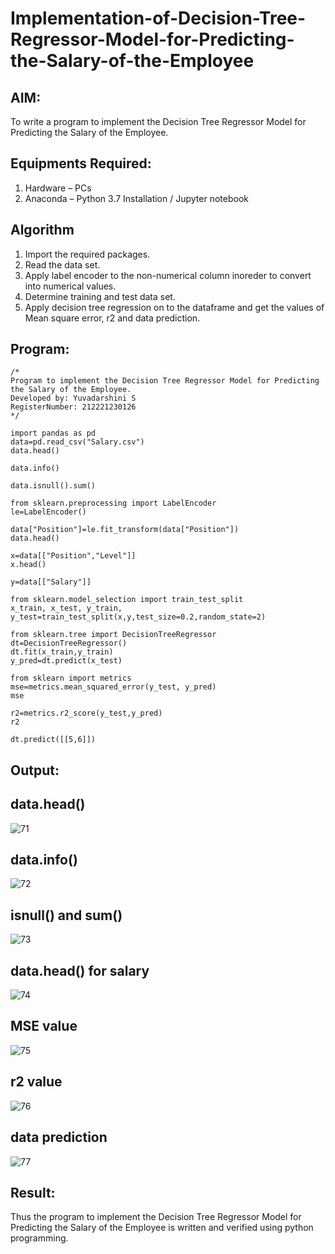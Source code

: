 # Implementation-of-Decision-Tree-Regressor-Model-for-Predicting-the-Salary-of-the-Employee

## AIM:
To write a program to implement the Decision Tree Regressor Model for Predicting the Salary of the Employee.

## Equipments Required:
1. Hardware – PCs
2. Anaconda – Python 3.7 Installation / Jupyter notebook

## Algorithm
1.	Import the required packages.
2.	Read the data set.
3.	Apply label encoder to the non-numerical column inoreder to convert into numerical values.
4.	Determine training and test data set.
5.	Apply decision tree regression on to the dataframe and get the values of Mean square error, r2 and data prediction.

## Program:
```
/*
Program to implement the Decision Tree Regressor Model for Predicting the Salary of the Employee.
Developed by: Yuvadarshini S
RegisterNumber: 212221230126
*/
```
~~~
import pandas as pd
data=pd.read_csv("Salary.csv")
data.head()

data.info()

data.isnull().sum()

from sklearn.preprocessing import LabelEncoder
le=LabelEncoder()

data["Position"]=le.fit_transform(data["Position"])
data.head()

x=data[["Position","Level"]]
x.head()

y=data[["Salary"]]

from sklearn.model_selection import train_test_split
x_train, x_test, y_train, y_test=train_test_split(x,y,test_size=0.2,random_state=2)

from sklearn.tree import DecisionTreeRegressor
dt=DecisionTreeRegressor()
dt.fit(x_train,y_train)
y_pred=dt.predict(x_test)

from sklearn import metrics
mse=metrics.mean_squared_error(y_test, y_pred)
mse

r2=metrics.r2_score(y_test,y_pred)
r2

dt.predict([[5,6]])
~~~

## Output:
## data.head()
![71](https://github.com/Yuvadarshini-Sathiyamoorthy/Implementation-of-Decision-Tree-Regressor-Model-for-Predicting-the-Salary-of-the-Employee/assets/93482485/4128186c-ac76-4c98-ab1e-50329a212049)

## data.info()
![72](https://github.com/Yuvadarshini-Sathiyamoorthy/Implementation-of-Decision-Tree-Regressor-Model-for-Predicting-the-Salary-of-the-Employee/assets/93482485/01908e1f-d893-42e7-a81c-bb1ae1478981)

## isnull() and sum()
![73](https://github.com/Yuvadarshini-Sathiyamoorthy/Implementation-of-Decision-Tree-Regressor-Model-for-Predicting-the-Salary-of-the-Employee/assets/93482485/9f48c14b-79ec-4746-844e-c748175e97ed)

## data.head() for salary
![74](https://github.com/Yuvadarshini-Sathiyamoorthy/Implementation-of-Decision-Tree-Regressor-Model-for-Predicting-the-Salary-of-the-Employee/assets/93482485/fcf0c9c0-a404-4688-ae84-cc722ea2324f)

## MSE value
![75](https://github.com/Yuvadarshini-Sathiyamoorthy/Implementation-of-Decision-Tree-Regressor-Model-for-Predicting-the-Salary-of-the-Employee/assets/93482485/4eb97d21-85d2-41dd-9585-611e6b95836f)

## r2 value
![76](https://github.com/Yuvadarshini-Sathiyamoorthy/Implementation-of-Decision-Tree-Regressor-Model-for-Predicting-the-Salary-of-the-Employee/assets/93482485/88872012-52e0-40af-93f3-3cceb908bb9f)

## data prediction
![77](https://github.com/Yuvadarshini-Sathiyamoorthy/Implementation-of-Decision-Tree-Regressor-Model-for-Predicting-the-Salary-of-the-Employee/assets/93482485/988de6b6-bf23-48f9-a843-7d5cb832cd16)


## Result:
Thus the program to implement the Decision Tree Regressor Model for Predicting the Salary of the Employee is written and verified using python programming.
